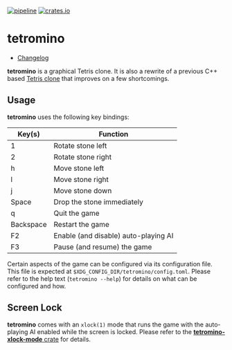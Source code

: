 [![pipeline](https://github.com/d-e-s-o/tetromino/actions/workflows/test.yml/badge.svg?branch=main)](https://github.com/d-e-s-o/tetromino/actions/workflows/test.yml)
[![crates.io](https://img.shields.io/crates/v/tetromino.svg)](https://crates.io/crates/tetromino)

tetromino
=========

- [Changelog](CHANGELOG.md)

**tetromino** is a graphical Tetris clone. It is also a rewrite of a
previous C++ based [Tetris clone][tetris] that improves on a few
shortcomings.


Usage
-----

**tetromino** uses the following key bindings:

| Key(s)    | Function                                 |
|-----------|------------------------------------------|
| 1         | Rotate stone left                        |
| 2         | Rotate stone right                       |
| h         | Move stone left                          |
| l         | Move stone right                         |
| j         | Move stone down                          |
| Space     | Drop the stone immediately               |
| q         | Quit the game                            |
| Backspace | Restart the game                         |
| F2        | Enable (and disable) auto-playing AI     |
| F3        | Pause (and resume) the game              |


Certain aspects of the game can be configured via its configuration
file. This file is expected at `$XDG_CONFIG_DIR/tetromino/config.toml`.
Please refer to the help text (`tetromino --help`) for details on what
can be configured and how.


Screen Lock
-----------

**tetromino** comes with an `xlock(1)` mode that runs the game with the
auto-playing AI enabled while the screen is locked. Please refer to the
[**tetromino-xlock-mode** crate][tetromino-xlock-mode] for details.


[tetris]: https://github.com/d-e-s-o/tetris
[tetromino-xlock-mode]: xlock/mode
